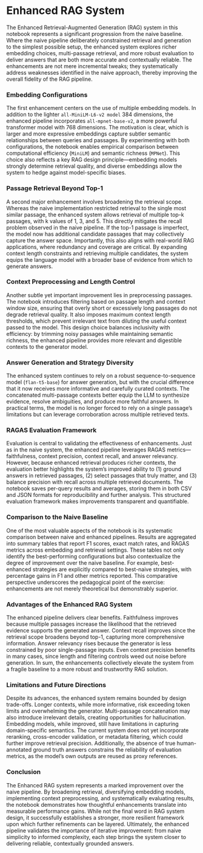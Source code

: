 # Enhanced RAG System

The Enhanced Retrieval-Augmented Generation (RAG) system in this notebook represents a significant progression from the naive baseline. Where the naive pipeline deliberately constrained retrieval and generation to the simplest possible setup, the enhanced system explores richer embedding choices, multi-passage retrieval, and more robust evaluation to deliver answers that are both more accurate and contextually reliable. The enhancements are not mere incremental tweaks; they systematically address weaknesses identified in the naive approach, thereby improving the overall fidelity of the RAG pipeline.

### Embedding Configurations

The first enhancement centers on the use of multiple embedding models. In addition to the lighter `all-MiniLM-L6-v2 model` 384 dimensions, the enhanced pipeline incorporates `all-mpnet-base-v2`, a more powerful transformer model with 768 dimensions. The motivation is clear, which is larger and more expressive embeddings capture subtler semantic relationships between queries and passages. By experimenting with both configurations, the notebook enables empirical comparison between computational efficiency (`MiniLM`) and semantic richness (`MPNet`). This choice also reflects a key RAG design principle—embedding models strongly determine retrieval quality, and diverse embeddings allow the system to hedge against model-specific biases.

### Passage Retrieval Beyond Top-1

A second major enhancement involves broadening the retrieval scope. Whereas the naive implementation restricted retrieval to the single most similar passage, the enhanced system allows retrieval of multiple top-k passages, with k values of 1, 3, and 5. This directly mitigates the recall problem observed in the naive pipeline. If the top-1 passage is imperfect, the model now has additional candidate passages that may collectively capture the answer space. Importantly, this also aligns with real-world RAG applications, where redundancy and coverage are critical. By expanding context length constraints and retrieving multiple candidates, the system equips the language model with a broader base of evidence from which to generate answers.

### Context Preprocessing and Length Control

Another subtle yet important improvement lies in preprocessing passages. The notebook introduces filtering based on passage length and context window size, ensuring that overly short or excessively long passages do not degrade retrieval quality. It also imposes maximum context length thresholds, which prevent irrelevant text from diluting the useful context passed to the model. This design choice balances inclusivity with efficiency: by trimming noisy passages while maintaining semantic richness, the enhanced pipeline provides more relevant and digestible contexts to the generator model.

### Answer Generation and Strategy Diversity

The enhanced system continues to rely on a robust sequence-to-sequence model (`flan-t5-base`) for answer generation, but with the crucial difference that it now receives more informative and carefully curated contexts. The concatenated multi-passage contexts better equip the LLM to synthesize evidence, resolve ambiguities, and produce more faithful answers. In practical terms, the model is no longer forced to rely on a single passage’s limitations but can leverage corroboration across multiple retrieved texts.

### RAGAS Evaluation Framework

Evaluation is central to validating the effectiveness of enhancements. Just as in the naive system, the enhanced pipeline leverages RAGAS metrics—faithfulness, context precision, context recall, and answer relevancy. However, because enhanced retrieval produces richer contexts, the evaluation better highlights the system’s improved ability to (1) ground answers in retrieved passages, (2) select passages that truly matter, and (3) balance precision with recall across multiple retrieved documents. The notebook saves per-query results and averages, storing them in both CSV and JSON formats for reproducibility and further analysis. This structured evaluation framework makes improvements transparent and quantifiable.

### Comparison to the Naive Baseline

One of the most valuable aspects of the notebook is its systematic comparison between naive and enhanced pipelines. Results are aggregated into summary tables that report F1 scores, exact match rates, and RAGAS metrics across embedding and retrieval settings. These tables not only identify the best-performing configurations but also contextualize the degree of improvement over the naive baseline. For example, best-enhanced strategies are explicitly compared to best-naive strategies, with percentage gains in F1 and other metrics reported. This comparative perspective underscores the pedagogical point of the exercise: enhancements are not merely theoretical but demonstrably superior.

### Advantages of the Enhanced RAG System

The enhanced pipeline delivers clear benefits. Faithfulness improves because multiple passages increase the likelihood that the retrieved evidence supports the generated answer. Context recall improves since the retrieval scope broadens beyond top-1, capturing more comprehensive information. Answer relevancy rises because the generator is less constrained by poor single-passage inputs. Even context precision benefits in many cases, since length and filtering controls weed out noise before generation. In sum, the enhancements collectively elevate the system from a fragile baseline to a more robust and trustworthy RAG solution.

### Limitations and Future Directions

Despite its advances, the enhanced system remains bounded by design trade-offs. Longer contexts, while more informative, risk exceeding token limits and overwhelming the generator. Multi-passage concatenation may also introduce irrelevant details, creating opportunities for hallucination. Embedding models, while improved, still have limitations in capturing domain-specific semantics. The current system does not yet incorporate reranking, cross-encoder validation, or metadata filtering, which could further improve retrieval precision. Additionally, the absence of true human-annotated ground truth answers constrains the reliability of evaluation metrics, as the model’s own outputs are reused as proxy references.

### Conclusion

The Enhanced RAG system represents a marked improvement over the naive pipeline. By broadening retrieval, diversifying embedding models, implementing context preprocessing, and systematically evaluating results, the notebook demonstrates how thoughtful enhancements translate into measurable performance gains. While not the final word in RAG system design, it successfully establishes a stronger, more resilient framework upon which further refinements can be layered. Ultimately, the enhanced pipeline validates the importance of iterative improvement: from naive simplicity to informed complexity, each step brings the system closer to delivering reliable, contextually grounded answers.
